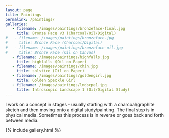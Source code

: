 ```yaml
---
layout: page
title: Paintings
permalink: /paintings/
galleries:
   - filename: /images/paintings/bronzeface-final.jpg
     title: Bronze Face v3 (Charcoal/Oil/Digital)
#   - filename: /images/paintings/bronzeface.jpg
#     title: Bronze Face (Charcoal/Digital)
#   - filename: /images/paintings/bronzeface-oil.jpg
#     title: Bronze Face (Oil on Canvas)
   - filename: /images/paintings/highfalls.jpg
     title: highfalls (Oil on Paper)
   - filename: /images/paintings/chin.jpg
     title: solstice (Oil on Paper)
   - filename: /images/paintings/goldengirl.jpg
     title: Golden Speckle Girl
   - filename: /images/paintings/lndscpe1.jpg
     title: Introscopic Landscape 1 (Oil/Digital Study)
---
```

<style>
.post-title {
  font-family: 'Space Grotesk', sans-serif;
}
</style>
I work on a concept in stages - usually starting with a charcoal/graphite sketch and then moving onto a digital study/painting. The final step is in physical media. Sometimes this process is in reverse or goes back and forth between media.

{% include gallery.html %}
